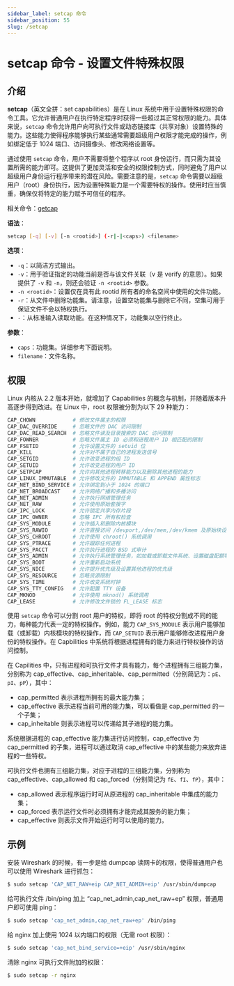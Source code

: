 ```yaml
---
sidebar_label: setcap 命令
sidebar_position: 55
slug: /setcap
---
```


# setcap 命令 - 设置文件特殊权限



## 介绍

**setcap**（英文全拼：set capabilities）是在 Linux 系统中用于设置特殊权限的命令工具。它允许普通用户在执行特定程序时获得一些超过其正常权限的能力。具体来说，`setcap` 命令允许用户向可执行文件或动态链接库（共享对象）设置特殊的能力。这些能力使得程序能够执行某些通常需要超级用户权限才能完成的操作，例如绑定低于 1024 端口、访问摄像头、修改网络设置等。

通过使用 `setcap` 命令，用户不需要将整个程序以 root 身份运行，而只需为其设置所需的能力即可。这提供了更加灵活和安全的权限控制方式，同时避免了用户以超级用户身份运行程序带来的潜在风险。需要注意的是，`setcap` 命令需要以超级用户（root）身份执行，因为设置特殊能力是一个需要特权的操作。使用时应当慎重，确保仅将特定的能力赋予可信任的程序。

相关命令：[getcap](/linux-command/getcap)

**语法**：

```bash
setcap [-q] [-v] [-n <rootid>] (-r|-|<caps>) <filename>
```

**选项**：

- `-q`：以简洁方式输出。
- `-v`：用于验证指定的功能当前是否与该文件关联（v 是 verify 的意思）。如果提供了 `-v` 和 `-n`，则还会验证 `-n <rootid>` 参数。
- `-n <rootid>`：设置仅在具有此 rootid 所有者的命名空间中使用的文件功能。
- `-r`：从文件中删除功能集。请注意，设置空功能集与删除它不同，空集可用于保证文件不会以特权执行。
- `-`：从标准输入读取功能。在这种情况下，功能集以空行终止。

**参数**：

- `caps`：功能集。详细参考下面说明。
- `filename`：文件名称。



## 权限

Linux 内核从 2.2 版本开始，就增加了 Capabilities 的概念与机制，并随着版本升高逐步得到改进。在 Linux 中，root 权限被分割为以下 29 种能力：

```bash
CAP_CHOWN            # 修改文件属主的权限
CAP_DAC_OVERRIDE     # 忽略文件的 DAC 访问限制
CAP_DAC_READ_SEARCH  # 忽略文件读及目录搜索的 DAC 访问限制
CAP_FOWNER           # 忽略文件属主 ID 必须和进程用户 ID 相匹配的限制
CAP_FSETID           # 允许设置文件的 setuid 位
CAP_KILL             # 允许对不属于自己的进程发送信号
CAP_SETGID           # 允许改变进程的组 ID
CAP_SETUID           # 允许改变进程的用户 ID
CAP_SETPCAP          # 允许向其他进程转移能力以及删除其他进程的能力
CAP_LINUX_IMMUTABLE  # 允许修改文件的 IMMUTABLE 和 APPEND 属性标志
CAP_NET_BIND_SERVICE # 允许绑定到小于 1024 的端口
CAP_NET_BROADCAST    # 允许网络广播和多播访问
CAP_NET_ADMIN        # 允许执行网络管理任务
CAP_NET_RAW          # 允许使用原始套接字
CAP_IPC_LOCK         # 允许锁定共享内存片段
CAP_IPC_OWNER        # 忽略 IPC 所有权检查
CAP_SYS_MODULE       # 允许插入和删除内核模块
CAP_SYS_RAWIO        # 允许直接访问 /devport,/dev/mem,/dev/kmem 及原始块设备
CAP_SYS_CHROOT       # 允许使用 chroot() 系统调用
CAP_SYS_PTRACE       # 允许跟踪任何进程
CAP_SYS_PACCT        # 允许执行进程的 BSD 式审计
CAP_SYS_ADMIN        # 允许执行系统管理任务，如加载或卸载文件系统、设置磁盘配额等
CAP_SYS_BOOT         # 允许重新启动系统
CAP_SYS_NICE         # 允许提升优先级及设置其他进程的优先级
CAP_SYS_RESOURCE     # 忽略资源限制
CAP_SYS_TIME         # 允许改变系统时钟
CAP_SYS_TTY_CONFIG   # 允许配置 TTY 设备
CAP_MKNOD            # 允许使用 mknod() 系统调用
CAP_LEASE            # 允许修改文件锁的 FL_LEASE 标志
```

使用 `setcap` 命令可以分割 root 用户的特权，即将 root 的特权分割成不同的能力，每种能力代表一定的特权操作。例如，能力 `CAP_SYS_MODULE` 表示用户能够加载（或卸载）内核模块的特权操作，而 `CAP_SETUID` 表示用户能够修改进程用户身份的特权操作。在 Capbilities 中系统将根据进程拥有的能力来进行特权操作的访问控制。

在 Capilities 中，只有进程和可执行文件才具有能力，每个进程拥有三组能力集，分别称为 cap_effective、cap_inheritable、cap_permitted（分别简记为：`pE`、`pI`、`pP`），其中：

- cap_permitted 表示进程所拥有的最大能力集；
- cap_effective 表示进程当前可用的能力集，可以看做是 cap_permitted 的一个子集；
- cap_inheitable 则表示进程可以传递给其子进程的能力集。

系统根据进程的 cap_effective 能力集进行访问控制，cap_effective 为 cap_permitted 的子集，进程可以通过取消 cap_effective 中的某些能力来放弃进程的一些特权。

可执行文件也拥有三组能力集，对应于进程的三组能力集，分别称为 cap_effective、cap_allowed 和 cap_forced（分别简记为 `fE`、`fI`、`fP`），其中：

- cap_allowed 表示程序运行时可从原进程的 cap_inheritable 中集成的能力集；
- cap_forced 表示运行文件时必须拥有才能完成其服务的能力集；
- cap_effective 则表示文件开始运行时可以使用的能力。



## 示例

安装 Wireshark 的时候，有一步是给 dumpcap 读网卡的权限，使得普通用户也可以使用 Wireshark 进行抓包：

```bash
$ sudo setcap 'CAP_NET_RAW+eip CAP_NET_ADMIN+eip' /usr/sbin/dumpcap
```

给可执行文件 /bin/ping 加上 “cap_net_admin,cap_net_raw+ep” 权限，普通用户即可使用 ping：

```bash
$ sudo setcap 'cap_net_admin,cap_net_raw+ep' /bin/ping
```

给 nginx 加上使用 1024 以内端口的权限（无需 root 权限）：

```bash
$ sudo setcap 'cap_net_bind_service=+eip' /usr/sbin/nginx
```

清除 nginx 可执行文件附加的权限：

```bash
$ sudo setcap -r nginx
```




